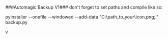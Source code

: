 ###Automagic Backup V1###
don't forget to set paths and compile like so: 

pyinstaller --onefile --windowed --add-data "C:\path_to_your\icon.png;." backup.py 

v
